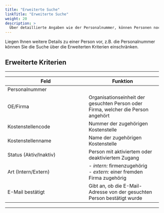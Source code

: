 ```yaml
---
title: "Erweiterte Suche"
linkTitle: "Erweiterte Suche"
weight: 20
description: >
  Über detaillierte Angaben wie der Personalnummer, können Personen noch schneller gefunden werden.
---
```


Liegen Ihnen weitere Details zu einer Person vor, z.B. die Personalnummer können Sie die Suche über die Erweiterten Kriterien einschränken. 

## Erweiterte Kriterien

 ---
 |<div style="width:250px">Feld</div>|Funktion|
 |---|---|
 |Personalnummer||
 |OE/Firma|Organisationseinheit der gesuchten Person oder Firma, welcher die Person angehört|
 |Kostenstellencode|Nummer der zugehörigen Kostenstelle|
 |Kostenstellenname|Name der zugehörigen Kostenstelle|
 |Status (Aktiv/Inaktiv)|Person mit aktiviertem oder deaktiviertem Zugang|
 |Art (Intern/Extern)|- _intern:_ firmenzugehörig </br> - _extern:_ einer fremden Firma zugehörig|
 |E-Mail bestätigt|Gibt an, ob die E-Mail-Adresse von der gesuchten Person bestätigt wurde|
---

<!-- Bild Suchkriterien Erweiterte Kriterien -->








